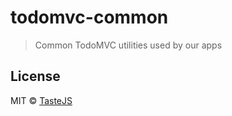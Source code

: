 # todomvc-common

> Common TodoMVC utilities used by our apps


## License

MIT © [TasteJS](http://tastejs.com)
